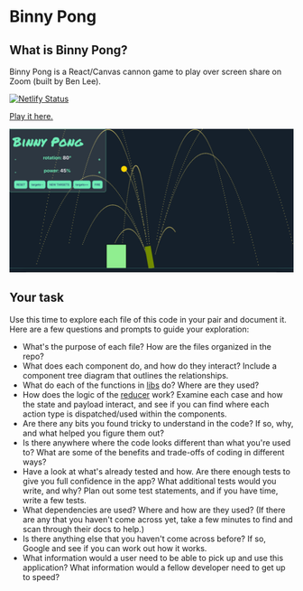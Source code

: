 # Binny Pong

## What is Binny Pong?

Binny Pong is a React/Canvas cannon game to play over screen share on Zoom (built by Ben Lee).

[![Netlify Status](https://api.netlify.com/api/v1/badges/5d936c99-33c8-451e-a4da-25eb490cb953/deploy-status)](https://app.netlify.com/sites/binny-pong/deploys)

[Play it here.](https://binny-pong.netlify.app)

![sample game play](./image.png)

## Your task

Use this time to explore each file of this code in your pair and document it. Here are a few questions and prompts to guide your exploration:

- What's the purpose of each file? How are the files organized in the repo?
- What does each component do, and how do they interact? Include a component tree diagram that outlines the relationships.
- What do each of the functions in [libs](./src/libs/) do? Where are they used?
- How does the logic of the [reducer](./src/libs/reducer.js) work? Examine each case and how the state and payload interact, and see if you can find where each action type is dispatched/used within the components.
- Are there any bits you found tricky to understand in the code? If so, why, and what helped you figure them out?
- Is there anywhere where the code looks different than what you're used to? What are some of the benefits and trade-offs of coding in different ways?
- Have a look at what's already tested and how. Are there enough tests to give you full confidence in the app? What additional tests would you write, and why? Plan out some test statements, and if you have time, write a few tests.
- What dependencies are used? Where and how are they used? (If there are any that you haven't come across yet, take a few minutes to find and scan through their docs to help.)
- Is there anything else that you haven't come across before? If so, Google and see if you can work out how it works.
- What information would a user need to be able to pick up and use this application? What information would a fellow developer need to get up to speed?
